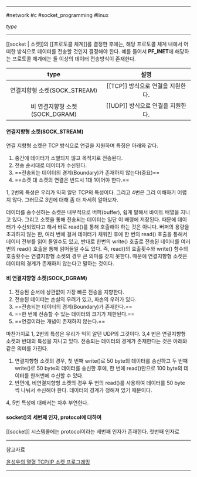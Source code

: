 
---

#network #c #socket_programming #linux

*type*

---

[[socket | 소켓]]의 [[프로토콜 체계]]를 결정한 후에는, 해당 프로토콜 체계 내에서 어떠한 방식으로 데이터를 전송할 것인지 결정해야 한다. 예를 들어서 **PF_INET**에 해당하는 프로토콜 체계에는 둘 이상의 데이터 전송방식이 존재한다.

|              type              |               설명                |
|:------------------------------:|:---------------------------------:|
|  연결지향형 소켓(SOCK_STREAM)  | [[TCP]] 방식으로 연결을 지원한다. |
| 비 연결지향형 소켓(SOCK_DGRAM) | [[UDP]] 방식으로 연결을 지원한다. |

#### 연결지향형 소켓(SOCK_STREAM)

연결 지향형 소켓은 TCP 방식으로 연결을 지원하며 특징은 아래와 같다.

1. 중간에 데이터가 소멸되지 않고 목적지로 전송된다.
2. 전송 순서대로 데이터가 수신된다.
3. ==전송되는 데이터의 경계(Boundary)가 존재하지 않는다(중요)==
4. ==소켓 대 소켓의 연결은 반드시 1대 1이어야 한다.==

1, 2번의 특성은 우리가 익히 알던 TCP의 특성이다. 그리고 4번은 그리 이해하기 어렵지 않다. 그러므로 3번에 대해 좀 더 자세히 알아보자.

데이터를 송수신하는 소켓은 내부적으로 버퍼(buffer), 쉽게 말해서 바이트 배열을 지니고 있다. 그리고 소켓을 통해 전송되는 데이터는 일단 이 배령에 저장된다. 때문에 데이터가 수신되었다고 해서 바로 read()를 통해 호출해야 하는 것은 아니다. 버퍼의 용량을 초과하지 않는 한, 여러 번에 걸쳐 데이터가 채워진 후에 한 번의 read() 호출을 통해서 데이터 전부를 읽어 들일수도 있고, 반대로 한번의 write() 호출로 전송된 데이터를 여러 번의 read() 호출을 통해 읽어들일 수도 있다. 즉, read()의 호출횟수와 write() 함수의 호출횟수는 연결지향형 소켓의 경우 큰 의미를 갖지 못한다. 때문에 연결지향형 소켓은 데이터의 경계가 존재하지 않는다고 말하는 것이다.

#### 비 연결지향형 소켓(SOCK_DGRAM)

1. 전송된 순서에 상관없이 가장 빠른 전송을 지향한다.
2. 전송된 데이터는 손실의 우려가 있고, 파손의 우려가 있다.
3. ==전송되는 데이터의 경계(Boundary)가 존재한다.==
4. ==한 번에 전송할 수 있는 데이터의 크기가 제한된다.==
5. ==연결이라는 개념이 존재하지 않는다.==

마찬가지로 1, 2번의 특성은 우리가 익히 알던 UDP의 그것이다. 3,4 번은 연결지향형 소켓과 반대의 특성을 지니고 있다. 전송되는 데이터의 경계가 존재한다는 것은 아래와 같은 의미를 가진다.

1. 연결지향형 소켓의 경우, 첫 번째 write()로 50 byte의 데이터를 송신하고 두 번째 write()로 50 byte의 데이터를 송신한 후에, 한 번에 read()만으로 100 byte의 데이터를 한꺼번에 수신할 수 있다.
2. 반면에, 비연결지향형 소켓의 경우 두 번의 read()를 사용하여 데이터를 50 byte 씩 나눠서 수신해야 한다. 데이터의 경계가 정해져 있기 때문이다.

4, 5번 특성에 대해서는 차후 부연한다.

#### socket()의 세번째 인자, protocol에 대하여

[[socket]] 시스템콜에는 protocol이라는 세번째 인자가 존재한다.
첫번째 인자로 

---

참고자료

[윤성우의 열혈 TCP/IP 소켓 프로그래밍](https://product.kyobobook.co.kr/detail/S000001589146)

---